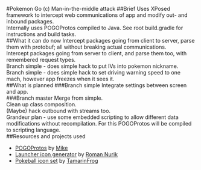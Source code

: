 #Pokemon Go (c) Man-in-the-middle attack
##Brief
Uses XPosed framework to intercept web communications of app and modify out- and inbound packages.<br>
Internally uses POGOProtos compiled to Java. See root build.gradle for instructions and build tasks.<br>
##What it can do now
Intercept packages going from client to server, parse them with protobuf; all without breaking actual communications.<br>
Intercept packages going from server to client, and parse them too, with remembered request types.<br>
Branch simple - does simple hack to put IVs into pokemon nickname.<br>
Branch simple - does simple hack to set driving warning speed to one mach, however app freezes when it sees it.<br>
##What is planned
###Branch simple
Integrate settings between screen and app.<br>
###Branch master
Merge from simple.<br>
Clean up class composition.<br>
(Maybe) hack outbound with streams too.<br>
Grandeur plan - use some embedded scripting to allow different data modifications without recompilation. For this POGOProtos will be compiled to scripting language.<br>
##Resources and projects used
* [POGOProtos](https://github.com/AeonLucid/POGOProtos) by [Mike](https://github.com/AeonLucid)
* [Launcher icon generator](https://romannurik.github.io/AndroidAssetStudio/index.html) by [Roman Nurik](https://github.com/romannurik)
* [Pokeball icon set](http://tamarinfrog.deviantart.com/art/All-Poke-Balls-Free-Icons-368996730) by [TamarinFrog](http://tamarinfrog.deviantart.com/)
